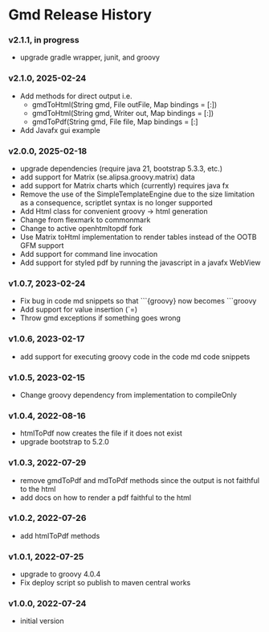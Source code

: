 # Gmd Release History

### v2.1.1, in progress
- upgrade gradle wrapper, junit, and groovy

### v2.1.0, 2025-02-24
- Add methods for direct output i.e. 
  - gmdToHtml(String gmd, File outFile, Map bindings = [:])
  - gmdToHtml(String gmd, Writer out, Map bindings = [:])
  - gmdToPdf(String gmd, File file, Map bindings = [:]
- Add Javafx gui example

### v2.0.0, 2025-02-18
- upgrade dependencies (require java 21, bootstrap 5.3.3, etc.)
- add support for Matrix (se.alipsa.groovy.matrix) data
- add support for Matrix charts which (currently) requires java fx
- Remove the use of the SimpleTemplateEngine due to the size limitation
  as a consequence, scriptlet syntax is no longer supported
- Add Html class for convenient groovy -> html generation
- Change from flexmark to commonmark
- Change to active openhtmltopdf fork
- Use Matrix toHtml implementation to render tables instead of the OOTB GFM support
- Add support for command line invocation
- Add support for styled pdf by running the javascript in a javafx WebView

### v1.0.7, 2023-02-24
- Fix bug in code md snippets so that \```{groovy} now becomes \```groovy
- Add support for value insertion (`=)
- Throw gmd exceptions if something goes wrong

### v1.0.6, 2023-02-17
- add support for executing groovy code in the code md code snippets

### v1.0.5, 2023-02-15
- Change groovy dependency from implementation to compileOnly

### v1.0.4, 2022-08-16
- htmlToPdf now creates the file if it does not exist
- upgrade bootstrap to 5.2.0

### v1.0.3, 2022-07-29
- remove gmdToPdf and mdToPdf methods since the output is not faithful to the html
- add docs on how to render a pdf faithful to the html

### v1.0.2, 2022-07-26
- add htmlToPdf methods

### v1.0.1, 2022-07-25
- upgrade to groovy 4.0.4
- Fix deploy script so publish to maven central works

### v1.0.0, 2022-07-24
- initial version